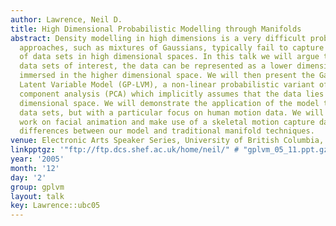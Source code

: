 ```yaml
---
author: Lawrence, Neil D.
title: High Dimensional Probabilistic Modelling through Manifolds
abstract: Density modelling in high dimensions is a very difficult problem. Traditional
  approaches, such as mixtures of Gaussians, typically fail to capture the structure
  of data sets in high dimensional spaces. In this talk we will argue that for many
  data sets of interest, the data can be represented as a lower dimensional manifold
  immersed in the higher dimensional space. We will then present the Gaussian Process
  Latent Variable Model (GP-LVM), a non-linear probabilistic variant of principal
  component analysis (PCA) which implicitly assumes that the data lies on a lower
  dimensional space. We will demonstrate the application of the model to a range of
  data sets, but with a particular focus on human motion data. We will show some preliminary
  work on facial animation and make use of a skeletal motion capture data set to illustrate
  differences between our model and traditional manifold techniques.
venue: Electronic Arts Speaker Series, University of British Columbia, Canada
linkpptgz: '"ftp://ftp.dcs.shef.ac.uk/home/neil/" # "gplvm_05_11.ppt.gz"'
year: '2005'
month: '12'
day: '2'
group: gplvm
layout: talk
key: Lawrence::ubc05
---
```

